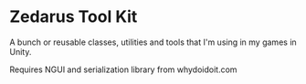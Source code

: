 Zedarus Tool Kit
================

A bunch or reusable classes, utilities and tools that I'm using in my games in Unity.

Requires NGUI and serialization library from whydoidoit.com
